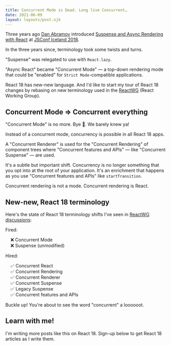 ```yaml
---
title: Concurrent Mode is Dead. Long live Concurrent…
date: 2021-06-09
layout: layouts/post.njk
---
```


Three years ago [Dan Abramov](https://mobile.twitter.com/dan_abramov/) introduced [Suspense and Async Rendering with React](https://www.youtube.com/watch?v=nLF0n9SACd4) at [JSConf Iceland 2018](https://2018.jsconf.is/speakers/dan-abramov/).

In the three years since, terminology took some twists and turns.

"Suspense" was relegated to use with `React.lazy`.

"Async React" became "Concurrent Mode" — a top-down rendering mode that could be "enabled" for `Strict Mode`-compatible applications.

React 18 has new-new language. And I'd like to start my tour of React 18 changes by rebasing on new terminology used in the [ReactWG](http://github.com/reactwg) (React Working Group).

## Concurrent Mode => Concurrent everything

"Concurrent Mode" is no more. Bye 👋. We barely knew ya!

Instead of a concurrent mode, concurrency is possible in all React 18 apps.

A "Concurrent Renderer" is used for the "Concurrent Rendering" of component trees where "Concurrent features and APIs" — like "Concurrent Suspense" — are used.

It's a subtle but important shift.
Concurrency is no longer something that you opt into at the root of your application. It's an enrichment that happens as you use "Concurrent features and APIs" like `startTransition`.

Concurrent rendering is not a mode.
Concurrent rendering is React.

## New-new, React 18 terminology

Here's the state of React 18 terminology shifts I've seen in [ReactWG discussions](https://github.com/reactwg/react-18/discussions):

<div>
<style>
  ul {
    list-style-type: none;
    padding-inline-start: 1rem;
  }
</style>

Fired:

- ❌ Concurrent Mode
- ❌ Suspense (unmodified)

Hired:

- ✅ Concurrent React
- ✅ Concurrent Rendering
- ✅ Concurrent Renderer
- ✅ Concurrent Suspense
- ✅ Legacy Suspense
- ✅ Concurrent features and APIs

</div>

Buckle up! You're about to see the word "concurrent" a loooooot.

## Learn with me!

I'm writing more posts like this on React 18.
Sign-up below to get React 18 articles as I write them.

<script async data-uid="462188815e" src="https://chantastic.ck.page/462188815e/index.js"></script>
